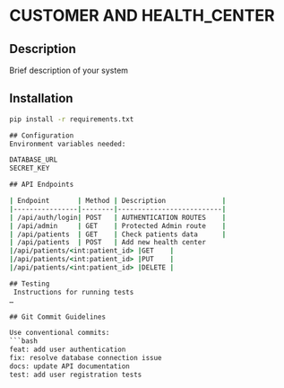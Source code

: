 # CUSTOMER AND HEALTH_CENTER

## Description
Brief description of your system

## Installation
```cmd
pip install -r requirements.txt

## Configuration
Environment variables needed:

DATABASE_URL
SECRET_KEY

## API Endpoints

| Endpoint       | Method | Description              |
|----------------|--------|--------------------------|
| /api/auth/login| POST   | AUTHENTICATION ROUTES    |
| /api/admin     | GET    | Protected Admin route    |
| /api/patients  | GET    | Check patients data      |
| /api/patients  | POST   | Add new health center
|/api/patients/<int:patient_id> |GET    |
|/api/patients/<int:patient_id> |PUT    |
|/api/patients/<int:patient_id> |DELETE |

## Testing
 Instructions for running tests
…

## Git Commit Guidelines

Use conventional commits:
```bash
feat: add user authentication
fix: resolve database connection issue
docs: update API documentation
test: add user registration tests
